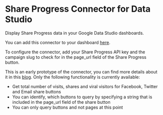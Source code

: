 # Share Progress Connector for Data Studio

Display Share Progress data in your Google Data Studio dashboards. 

You can add this connector to your dashboard [here](https://datastudio.google.com/datasources/create?connectorId=AKfycbzUQ8VMtw1zAwO7cijRx8SIEbqTpACokYBEDcGshQMB_ag2YaFMdpX0Ot_A0Dhcb91U).

To configure the connector, add your Share Progress API key and the campaign slug to check for in the page_url field of the Share Progress button.

This is an early prototype of the connector, you can find more details about it in this [blog](https://vojtechsedlak.com). Only the following functionality is currently available:

 - Get total number of visits, shares and viral visitors for Facebook, Twitter and Email share buttons
 - You can identify, which buttons to query by specifying a string that is included in the page_url field of the share button
 - You can only query buttons and not pages at this point